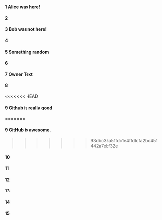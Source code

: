 #### 1 Alice was here!
#### 2
#### 3 Bob was not here!
#### 4
#### 5 Something random
#### 6
#### 7 Owner Text
#### 8
<<<<<<< HEAD
#### 9 Github is really good 
=======
#### 9 GitHub is awesome.
>>>>>>> 93dbc35a51fdc1e4ffd1cfa2bc451442a7ebf32e
#### 10
#### 11
#### 12
#### 13
#### 14
#### 15